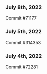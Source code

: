 ### July 8th, 2022

Commit #71177

### July 5th, 2022

Commit #314353


### July 4th, 2022

Commit #72281
